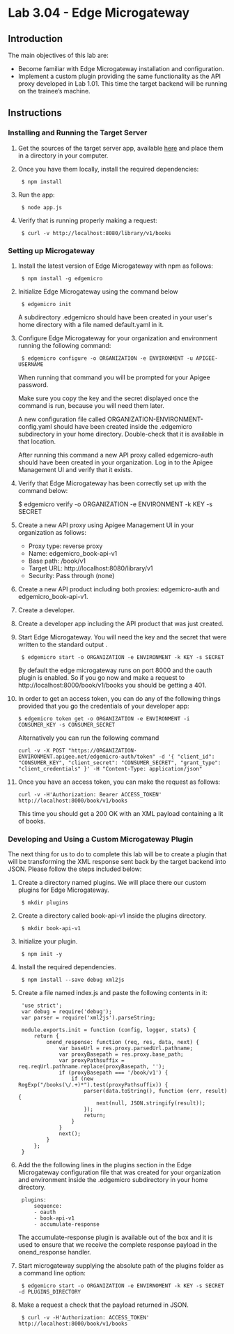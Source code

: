 # Lab 3.04 - Edge Microgateway

## Introduction

The main objectives of this lab are:

* Become familiar with Edge Microgateway installation and configuration.
* Implement a custom plugin providing the same functionality as the API proxy developed in Lab 1.01. This time the target backend will be running on the trainee’s machine.

## Instructions

### Installing and Running the Target Server

1. Get the sources of the target server app, available [here](./library-api-v1) and place them in a directory in your computer.

2. Once you have them locally, install the required dependencies:

        $ npm install

3. Run the app: 

        $ node app.js

4. Verify that is running properly making a request:

        $ curl -v http://localhost:8080/library/v1/books

### Setting up Microgateway

1. Install the latest version of Edge Microgateway with npm as follows:

        $ npm install -g edgemicro

2. Initialize Edge Microgateway using the command below

        $ edgemicro init

    A subdirectory .edgemicro should have been created in your user's home directory with a file named default.yaml in it.

3. Configure Edge Microgateway for your organization and environment running the following command:

        $ edgemicro configure -o ORGANIZATION -e ENVIRONMENT -u APIGEE-USERNAME

    When running that command you will be prompted for your Apigee password.

    Make sure you copy the key and the secret displayed once the command is run, because you will need them later.

    A new configuration file called ORGANIZATION-ENVIRONMENT-config.yaml should have been created inside the .edgemicro subdirectory in your home directory. Double-check that it is available in that location.

    After running this command a new API proxy called edgemicro-auth should have been created in your organization. Log in to the Apigee Management UI and verify that it exists.

4. Verify that Edge Microgateway has been correctly set up with the command below:

    $ edgemicro verify -o ORGANIZATION -e ENVIRONMENT -k KEY -s SECRET

5. Create a new API proxy using Apigee Management UI in your organization as follows:

    * Proxy type: reverse proxy
    * Name: edgemicro_book-api-v1
    * Base path: /book/v1
    * Target URL: http://localhost:8080/library/v1
    * Security: Pass through (none)

6. Create a new API product including both proxies: edgemicro-auth and edgemicro_book-api-v1.

7. Create a developer.

8. Create a developer app including the API product that was just created.

9. Start Edge Microgateway. You will need the key and the secret that were written to the standard output .

        $ edgemicro start -o ORGANIZATION -e ENVIRONMENT -k KEY -s SECRET

    By default the edge microgateway runs on port 8000 and the oauth plugin is enabled. So if you go now and make a request to http://localhost:8000/book/v1/books you should be getting a 401.

10. In order to get an access token, you can do any of the following things provided that you go the credentials of your developer app:

        $ edgemicro token get -o ORGANIZATION -e ENVIRONMENT -i CONSUMER_KEY -s CONSUMER_SECRET

    Alternatively you can run the following command

        curl -v -X POST "https://ORGANIZATION-ENVIRONMENT.apigee.net/edgemicro-auth/token" -d '{ "client_id": "CONSUMER_KEY", "client_secret": "CONSUMER_SECRET", "grant_type": "client_credentials" }' -H "Content-Type: application/json"

11. Once you have an access token, you can make the request as follows:

        curl -v -H'Authorization: Bearer ACCESS_TOKEN' http://localhost:8000/book/v1/books

    This time you should get a 200 OK with an XML payload containing a lit of books.

### Developing and Using a Custom Microgateway Plugin

The next thing for us to do to complete this lab will be to create a plugin that will be transforming the XML response sent back by the target backend into JSON. Please follow the steps included below:

1. Create a directory named plugins. We will place there our custom plugins for Edge Microgateway.

        $ mkdir plugins

1. Create a directory called book-api-v1 inside the plugins directory. 

        $ mkdir book-api-v1

2. Initialize your plugin.

        $ npm init -y

3. Install the required dependencies.

        $ npm install --save debug xml2js

4. Create a file named index.js and paste the following contents in it:

        'use strict';
        var debug = require('debug');
        var parser = require('xml2js').parseString;

        module.exports.init = function (config, logger, stats) {
            return {
                onend_response: function (req, res, data, next) {
                    var baseUrl = res.proxy.parsedUrl.pathname;
                    var proxyBasepath = res.proxy.base_path;
                    var proxyPathsuffix = req.reqUrl.pathname.replace(proxyBasepath, '');
                    if (proxyBasepath === '/book/v1') {
                        if (new RegExp("/books(\/.+)*").test(proxyPathsuffix)) {
                            parser(data.toString(), function (err, result) {
                                next(null, JSON.stringify(result));
                            });
                            return;
                        }
                    }
                    next();
                }
            };
        }

5. Add the the following lines in the plugins section in the Edge Microgateway configuration file that was created for your organization and environment inside the .edgemicro subdirectory in your home directory.

        plugins:
            sequence:
            - oauth
            - book-api-v1
            - accumulate-response

    The accumulate-response plugin is available out of the box and it is used to ensure that we receive the complete response payload in the onend_response handler.

6. Start microgateway supplying the absolute path of the plugins folder as a command line option:

        $ edgemicro start -o ORGANIZATION -e ENVIRNOMENT -k KEY -s SECRET -d PLUGINS_DIRECTORY

7. Make a request a check that the payload returned in JSON.

        $ curl -v -H'Authorization: ACCESS_TOKEN' http://localhost:8000/book/v1/books
